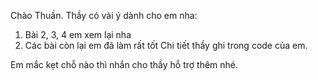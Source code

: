 Chào Thuần. Thầy có vài ý dành cho em nha:
1. Bài 2, 3, 4 em xem lại nha
2. Các bài còn lại em đã làm rất tốt
Chi tiết thầy ghi trong code của em. 

Em mắc kẹt chỗ nào thì nhắn cho thầy hỗ trợ thêm nhé.